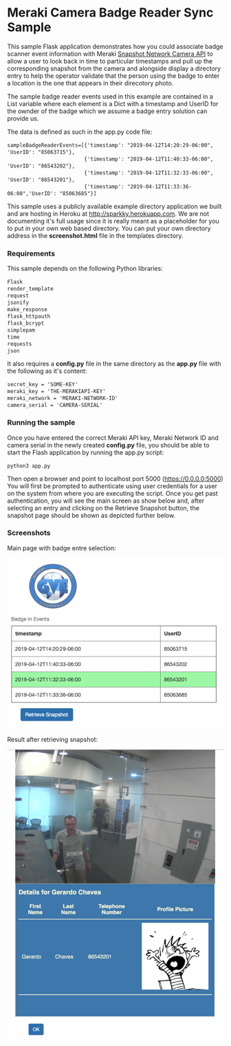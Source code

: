 # Meraki Camera Badge Reader Sync Sample

This sample Flask application demonstrates how you could associate badge scanner event information
with Meraki [Snapshot Network Camera API](https://developer.cisco.com/meraki/api/#/rest/api-endpoints/cameras/snapshot-network-camera) to allow a user to look back in time to particular timestamps and pull up
the corresponding snapshot from the camera and alongside display a directory entry to help
the operator validate that the person using the badge to enter a location is the one
that appears in their direcotory photo. 

The sample badge reader events used in this example are contained in a List variable where 
each element is a Dict with a timestamp and UserID for the ownder of the badge which we assume
a badge entry solution can provide us.

The data is defined as such in the app.py code file:

```
sampleBadgeReaderEvents=[{'timestamp': "2019-04-12T14:20:29-06:00", 'UserID': "85063715"},
                         {'timestamp': "2019-04-12T11:40:33-06:00", 'UserID': "86543202"},
                         {'timestamp': "2019-04-12T11:32:33-06:00", 'UserID': "86543201"},
                         {'timestamp': "2019-04-12T11:33:36-06:00",'UserID': "85063685"}]
```

This sample uses a publicly available example directory application we built and are hosting in Heroku
at http://sparkky.herokuapp.com. We are not documenting it's full usage since it is really
meant as a placeholder for you to put in your own web based directory. You can put your own directory address in the 
**screenshot.html** file in the templates directory. 

### Requirements

This sample depends on the following Python libraries:

```
Flask 
render_template
request
jsonify
make_response
flask_httpauth
flask_bcrypt
simplepam
time
requests
json
```

It also requires a **config.py** file in the same directory as the **app.py** file  with
the following as it's content:

```
secret_key = 'SOME-KEY'
meraki_key = 'THE-MERAKIAPI-KEY'
meraki_network = 'MERAKI-NETWORK-ID'
camera_serial = 'CAMERA-SERIAL'
```

### Running the sample

Once you have entered the correct Meraki API key, Meraki Network ID and camera serial in the newly created **config.py** file, you should
be able to start the Flash application by running the app.py script:

```
python3 app.py
```

Then open a browser and point to localhost port 5000 (https://0.0.0.0:5000)
You will first be prompted to authenticate using user credentials for a user on the system from where you are
executing the script. Once you get past authentication, you will see the main screen as show below and, after selecting an
entry and clicking on the Retrieve Snapshot button, the snapshot page should be shown as depicted further below.

### Screenshots

Main page with badge entre selection:

![Main Page](MainPageScreenshot.png)

Result after retrieving snapshot:

![Snaptshot](SnapshotDirectoryScreenshot.png)